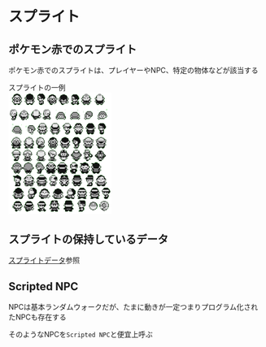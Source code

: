 # スプライト

## ポケモン赤でのスプライト

ポケモン赤でのスプライトは、プレイヤーやNPC、特定の物体などが該当する

スプライトの一例  
<img src="./image/sprite.png" width="40%" />

## スプライトの保持しているデータ

[スプライトデータ](./sprite_data.md)参照

## Scripted NPC

NPCは基本ランダムウォークだが、たまに動きが一定つまりプログラム化されたNPCも存在する

そのようなNPCを`Scripted NPC`と便宜上呼ぶ

